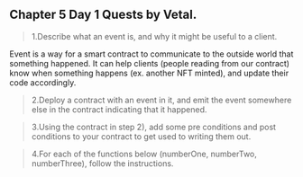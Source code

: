 ## Chapter 5 Day 1 Quests by Vetal.

>1.Describe what an event is, and why it might be useful to a client.

Event is a way for a smart contract to communicate to the outside world that something happened. It can help clients (people reading from our contract)  know when something happens (ex. another NFT minted), and update their code accordingly. 

>2.Deploy a contract with an event in it, and emit the event somewhere else in the contract indicating that it happened.

>3.Using the contract in step 2), add some pre conditions and post conditions to your contract to get used to writing them out.

>4.For each of the functions below (numberOne, numberTwo, numberThree), follow the instructions.
